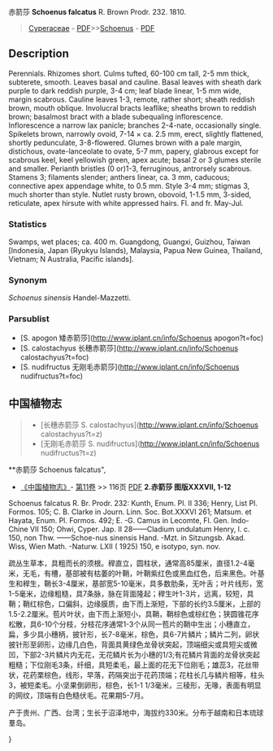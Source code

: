 赤箭莎 **Schoenus falcatus** R. Brown Prodr. 232. 1810.

> [Cyperaceae](http://www.iplant.cn/info/Cyperaceae?t=foc) - [PDF](http://www.iplant.cn/foc/pdf/Cyperaceae.pdf)>>[Schoenus](http://www.iplant.cn/info/Schoenus?t=foc) - [PDF](http://www.iplant.cn/foc/pdf/Schoenus.pdf)

## Description

Perennials. Rhizomes short. Culms tufted, 60-100 cm tall, 2-5 mm thick, subterete, smooth. Leaves basal and cauline. Basal leaves with sheath dark purple to dark reddish purple, 3-4 cm; leaf blade linear, 1-5 mm wide, margin scabrous. Cauline leaves 1-3, remote, rather short; sheath reddish brown, mouth oblique. Involucral bracts leaflike; sheaths brown to reddish brown; basalmost bract with a blade subequaling inflorescence. Inflorescence a narrow lax panicle; branches 2-4-nate, occasionally single. Spikelets brown, narrowly ovoid, 7-14 × ca. 2.5 mm, erect, slightly flattened, shortly pedunculate, 3-8-flowered. Glumes brown with a pale margin, distichous, ovate-lanceolate to ovate, 5-7 mm, papery, glabrous except for scabrous keel, keel yellowish green, apex acute; basal 2 or 3 glumes sterile and smaller. Perianth bristles (0 or)1-3, ferruginous, antrorsely scabrous. Stamens 3; filaments slender; anthers linear, ca. 3 mm, caducous; connective apex appendage white, to 0.5 mm. Style 3-4 mm; stigmas 3, much shorter than style. Nutlet rusty brown, obovoid, 1-1.5 mm, 3-sided, reticulate, apex hirsute with white appressed hairs. Fl. and fr. May-Jul.

### Statistics
Swamps, wet places; ca. 400 m. Guangdong, Guangxi, Guizhou, Taiwan [Indonesia, Japan (Ryukyu Islands), Malaysia, Papua New Guinea, Thailand, Vietnam; N Australia, Pacific islands].

### Synonym
*Schoenus sinensis* Handel-Mazzetti.

### Parsublist

* [S.  apogon  矮赤箭莎](http://www.iplant.cn/info/Schoenus apogon?t=foc)
* [S.  calostachyus  长穗赤箭莎](http://www.iplant.cn/info/Schoenus calostachyus?t=foc)
* [S.  nudifructus  无刚毛赤箭莎](http://www.iplant.cn/info/Schoenus nudifructus?t=foc)

## 中国植物志

> * [长穗赤箭莎  S.  calostachyus](http://www.iplant.cn/info/Schoenus calostachyus?t=z)
> * [无刚毛赤箭莎  S.  nudifructus](http://www.iplant.cn/info/Schoenus nudifructus?t=z)


**赤箭莎 Schoenus falcatus",


* [《中国植物志》](http://www.iplant.cn/frps)- [第11卷](http://www.iplant.cn/frps/vol/11) >> 116页 [PDF](http://www.iplant.cn/frps/pdf/11/116.pdf)
**2.赤箭莎 图版XXXVII, 1-12**

Schoenus falcatus R. Br. Prodr. 232: Kunth, Enum. Pl. II 336; Henry, List Pl. Formos. 105; C. B. Clarke in Journ. Linn. Soc. Bot.XXXVI 261; Matsum. et Hayata, Enum. Pl. Formos. 492; E. -G. Camus in Lecomte, Fl. Gen. Indo-Chine VII 150; Ohwi, Cyper. Jap. II 28——Cladium undulatum Henry, l. c. 150, non Thw. ——Schoe-nus sinensis Hand. -Mzt. in Sitzungsb. Akad. Wiss, Wien Math. -Naturw. LXII ( 1925) 150, e isotypo, syn. nov.

疏丛生草本，具粗而长的须根。稈直立，圆柱状，通常高85厘米，直径1.2-4毫米，无毛，有槽，基部被有枯萎的叶鞘，叶鞘紫红色或黑血红色，后来黑色。叶基生和稈生，鞘长3-4厘米，基部宽5-10毫米，具多数肋条，无叶舌；叶片线形，宽1-5毫米，边缘粗糙，具7条脉，脉在背面隆起；稈生叶1-3片，远离，较短，具鞘；鞘红棕色，口偏斜，边缘膜质，由下而上渐短，下部的长约3.5厘米，上部的1.5-2.2厘米。苞片叶状，由下而上渐短小，具鞘，鞘棕色或棕红色；狭圆锥花序松散，具6-10个分枝，分枝花序通常1-3个从同一苞片的鞘中生出；小穗直立，扁，多少具小穗柄，披针形，长7-8毫米，棕色，具6-7片鳞片；鳞片二列，卵状披针形至卵形，边缘几白色，背面具黄绿色龙骨状突起，顶端细尖或具短尖或微凹，下部2-3片鳞片内无花，无花鳞片长为小穗的1/3;有花鳞片背面的龙骨状突起粗糙；下位刚毛3条，纤细，具短柔毛，最上面的花无下位刚毛；雄蕊3，花丝带状，花药栗棕色，线形，早落，药隔突出于花药顶端；花柱长几与鳞片相等，柱头3，被短柔毛。小坚果倒卵形，棕色，长1-1 1/3毫米，三稜形，无喙，表面有明显的网纹，顶端有白色糙伏毛。花果期5-7月。

产于贵州、广西、台湾；生长于沼泽地中，海拔约330米。分布于越南和日本琉球羣岛。

}